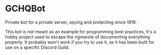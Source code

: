 # GCHQBot
Private bot for a private server, spying and protecting since 1919.

This bot is not meant as an example for programming best practices, it's a hobby project used to escape the rigmarole of documenting everything properly. It probably won't work if you try to use it, as it has been built for use on a specific Discord Guild.
